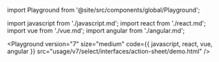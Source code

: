 import Playground from '@site/src/components/global/Playground';

import javascript from './javascript.md';
import react from './react.md';
import vue from './vue.md';
import angular from './angular.md';

<Playground
  version="7"
  size="medium"
  code={{ javascript, react, vue, angular }}
  src="usage/v7/select/interfaces/action-sheet/demo.html"
/>
